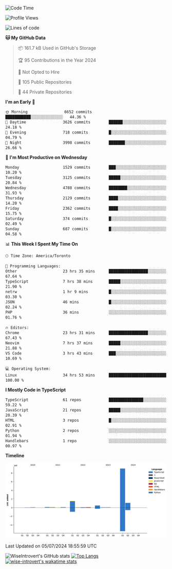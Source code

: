 <!--START_SECTION:waka-->
![Code Time](http://img.shields.io/badge/Code%20Time-1%2C853%20hrs%2052%20mins-blue)

![Profile Views](http://img.shields.io/badge/Profile%20Views-0-blue)

![Lines of code](https://img.shields.io/badge/From%20Hello%20World%20I%27ve%20Written-12.9%20million%20lines%20of%20code-blue)

**🐱 My GitHub Data** 

> 📦 161.7 kB Used in GitHub's Storage 
 > 
> 🏆 95 Contributions in the Year 2024
 > 
> 🚫 Not Opted to Hire
 > 
> 📜 105 Public Repositories 
 > 
> 🔑 44 Private Repositories 
 > 
**I'm an Early 🐤** 

```text
🌞 Morning                6652 commits        ███████████░░░░░░░░░░░░░░   44.36 % 
🌆 Daytime                3626 commits        ██████░░░░░░░░░░░░░░░░░░░   24.18 % 
🌃 Evening                718 commits         █░░░░░░░░░░░░░░░░░░░░░░░░   04.79 % 
🌙 Night                  3998 commits        ███████░░░░░░░░░░░░░░░░░░   26.66 % 
```
📅 **I'm Most Productive on Wednesday** 

```text
Monday                   1529 commits        ███░░░░░░░░░░░░░░░░░░░░░░   10.20 % 
Tuesday                  3125 commits        █████░░░░░░░░░░░░░░░░░░░░   20.84 % 
Wednesday                4788 commits        ████████░░░░░░░░░░░░░░░░░   31.93 % 
Thursday                 2129 commits        ████░░░░░░░░░░░░░░░░░░░░░   14.20 % 
Friday                   2362 commits        ████░░░░░░░░░░░░░░░░░░░░░   15.75 % 
Saturday                 374 commits         █░░░░░░░░░░░░░░░░░░░░░░░░   02.49 % 
Sunday                   687 commits         █░░░░░░░░░░░░░░░░░░░░░░░░   04.58 % 
```


📊 **This Week I Spent My Time On** 

```text
🕑︎ Time Zone: America/Toronto

💬 Programming Languages: 
Other                    23 hrs 35 mins      █████████████████░░░░░░░░   67.64 % 
TypeScript               7 hrs 38 mins       █████░░░░░░░░░░░░░░░░░░░░   21.90 % 
netrw                    1 hr 9 mins         █░░░░░░░░░░░░░░░░░░░░░░░░   03.30 % 
JSON                     46 mins             █░░░░░░░░░░░░░░░░░░░░░░░░   02.24 % 
PHP                      36 mins             ░░░░░░░░░░░░░░░░░░░░░░░░░   01.76 % 

🔥 Editors: 
Chrome                   23 hrs 31 mins      █████████████████░░░░░░░░   67.43 % 
Neovim                   7 hrs 37 mins       █████░░░░░░░░░░░░░░░░░░░░   21.88 % 
VS Code                  3 hrs 43 mins       ███░░░░░░░░░░░░░░░░░░░░░░   10.69 % 

💻 Operating System: 
Linux                    34 hrs 53 mins      █████████████████████████   100.00 % 
```

**I Mostly Code in TypeScript** 

```text
TypeScript               61 repos            ███████████████░░░░░░░░░░   59.22 % 
JavaScript               21 repos            █████░░░░░░░░░░░░░░░░░░░░   20.39 % 
HTML                     3 repos             █░░░░░░░░░░░░░░░░░░░░░░░░   02.91 % 
Python                   2 repos             ░░░░░░░░░░░░░░░░░░░░░░░░░   01.94 % 
Handlebars               1 repo              ░░░░░░░░░░░░░░░░░░░░░░░░░   00.97 % 
```



**Timeline**

![Lines of Code chart](https://raw.githubusercontent.com/wise-introvert/wise-introvert/master/assets/bar_graph.png)


 Last Updated on 05/07/2024 18:55:59 UTC
<!--END_SECTION:waka-->

![WiseIntrovert's GitHub stats](https://github-readme-stats.vercel.app/api?username=wise-introvert&count_private=true&show_icons=true)
[![Top Langs](https://github-readme-stats.vercel.app/api/top-langs/?username=wise-introvert&langs_count=10)](https://github.com/anuraghazra/github-readme-stats)
[![wise-introvert's wakatime stats](https://github-readme-stats.vercel.app/api/wakatime?username=wiseintrovert)](https://github.com/anuraghazra/github-readme-stats)
